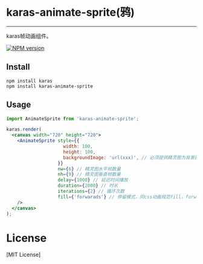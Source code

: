 # karas-animate-sprite(鸦)

---
karas帧动画组件。

[![NPM version](https://img.shields.io/npm/v/karas-animate-sprite.svg)](https://npmjs.org/package/karas-animate-sprite)

## Install
```
npm install karas
npm install karas-animate-sprite
```

## Usage

```jsx
import AnimateSprite from 'karas-animate-sprite';

karas.render(
  <canvas width="720" height="720">
    <AnimateSprite style={{
                     width: 100,
                     height: 100,
                     backgroundImage: 'url(xxx)', // 必须提供精灵图为背景图
                   }}
                   nw={6} // 精灵图水平帧数量
                   nh={9} // 精灵图垂直帧数量
                   delay={1000} // 延迟时间播放
                   duration={2000} // 时长
                   iterations={2} // 循环次数
                   fill={'forwarads'} // 停留模式，同css动画规范fill，forwards尾帧
    />
  </canvas>
);
```

# License
[MIT License]
